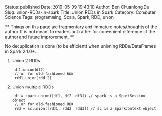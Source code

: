 Status: published
Date: 2019-05-09 19:43:10
Author: Ben Chuanlong Du
Slug: union-RDDs-in-spark
Title: Union RDDs in Spark
Category: Computer Science
Tags: programming, Scala, Spark, RDD, union

**
Things on this page are
fragmentary and immature notes/thoughts of the author.
It is not meant to readers
but rather for convenient reference of the author and future improvement.
**


No deduplication is done (to be efficient) when unioning RDDs/DataFrames in Spark 2.1.0+.

1. Union 2 RDDs.

        df1.union(df2)
        // or for old-fashioned RDD
        rdd1.union(rdd_2)

2. Union multiple RDDs.

        df = spark.union([df1, df2, df3]) // spark is a SparkSession object
        // or for old-fashioned RDD
        rdd = sc.union([rdd1, rdd2, rdd3]) // sc is a SparkContext object
